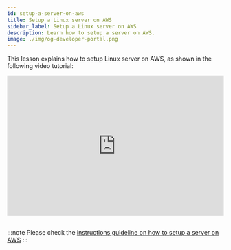 ```yaml
---
id: setup-a-server-on-aws
title: Setup a Linux server on AWS
sidebar_label: Setup a Linux server on AWS
description: Learn how to setup a server on AWS.
image: ./img/og-developer-portal.png
---
```


This lesson explains how to setup Linux server on AWS, as shown in the following video tutorial:

<iframe width="100%" height="325" src="https://www.youtube.com/embed/6f1CQGTd4Lo" frameborder="0" allow="accelerometer; autoplay; clipboard-write; encrypted-media; gyroscope; picture-in-picture; allowfullscreen;"></iframe>
<br/><br/>  

:::note
Please check the [instructions guideline on how to setup a server on AWS](../handbook/setup-a-server-on-aws-written)
:::
